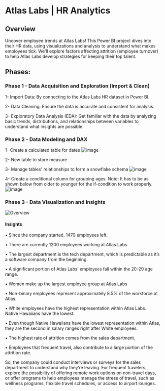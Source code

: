 # Atlas Labs | HR Analytics

## Overview

Uncover employee trends at Atlas Labs! This Power BI project dives into their HR data, using visualizations and analysis to understand what makes employees tick. We'll explore factors affecting attrition (employee turnover) to help Atlas Labs develop strategies for keeping their top talent.

## Phases:

### Phase 1 -  Data Acquisition and Exploration (Import & Clean)

1- Import Data: By connecting to the Atlas Labs HR dataset in Power BI.

2- Data Cleaning: Ensure the data is accurate and consistent for analysis.

3- Exploratory Data Analysis (EDA): Get familiar with the data by analyzing basic trends, distributions, and relationships between variables to understand what insights are possible.

### Phase 2 - Data Modeling and DAX

1- Create a calculated table for dates
![image](https://github.com/nohamhmd/Atlas-Labs-Hr-Analytics/assets/156810723/156ec9e6-0ed0-428a-aaad-e91da2e6637d)

2- New table to store measure

3- Manage tables' relationships to form a snowflake schema
![image](https://github.com/nohamhmd/Atlas-Labs-Hr-Analytics/assets/156810723/32edf361-38a0-4b66-84be-95a6dbf18731)

4- Create a conditional column for grouping ages.
Note: It has to be as shown below from older to younger for the if-condition to work properly.
![image](https://github.com/nohamhmd/Atlas-Labs-Hr-Analytics/assets/156810723/4c64f64a-07e1-4981-83a6-75dc0b3c9842)

### Phase 3 - Data Visualization and Insights
![Overview](https://github.com/user-attachments/assets/066ba6b3-9915-422e-bc11-c0a1f4e93316)

#### Insights
• Since the company started, 1470 employees left.

• There are currently 1200 employees working at Atlas Labs.

• The largest department is the tech department, which is predictable as it’s a software company from the beginning.

• A significant portion of Atlas Labs’ employees fall within the 20-29 age range.

• Women make up the largest employee group at Atlas Labs

• Non-binary employees represent approximately 8.5% of the workforce at Atlas.

• White employees have the highest representation within Atlas Labs. Native Hawaiians have the lowest.

• Even though Native Hawaiians have the lowest representation within Atlas, they are the second in salary ranges right after White employees.

• The highest rate of attrition comes from the sales department.

• Employees that frequent travel, also contribute to a large portion of the attrition rate.

So, the company could conduct interviews or surveys for the sales department to understand why they’re leaving. For frequent travelers, explore the possibility of offering remote work options on non-travel days, or offer programs to help employees manage the stress of travel, such as wellness programs, flexible travel schedules, or access to airport lounges.









